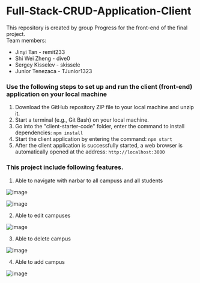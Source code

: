 # Full-Stack-CRUD-Application-Client
This repository is created by group Progress for the front-end of the final project.  
Team members: 
- Jinyi Tan - remit233
- Shi Wei Zheng - dive0
- Sergey Kisselev - skissele
- Junior Tenezaca - TJunior1323

### Use the following steps to set up and run the client (front-end) application on your local machine
1.	Download the GitHub repository ZIP file to your local machine and unzip it.
2. Start a terminal (e.g., Git Bash) on your local machine.
3.	Go into the "client-starter-code" folder, enter the command to install dependencies: `npm install` 
4.	Start the client application by entering the command: `npm start` 
5.	After the client application is successfully started, a web browser is automatically opened at the address: `http://localhost:3000` 

### This project include following features.
1.  Able to navigate with narbar to all campuss and all students

![image](https://im3.ezgif.com/tmp/ezgif-3-6471fd756d.gif)

![image](https://im3.ezgif.com/tmp/ezgif-3-b35a9d8aa7.gif)

2.  Able to edit campuses

![image](https://im3.ezgif.com/tmp/ezgif-3-1cad27fc77.gif)

3.  Able to delete campus

![image](https://im3.ezgif.com/tmp/ezgif-3-bd945ac614.gif)

4.  Able to add campus

![image](https://im3.ezgif.com/tmp/ezgif-3-165ebf04f6.gif)
